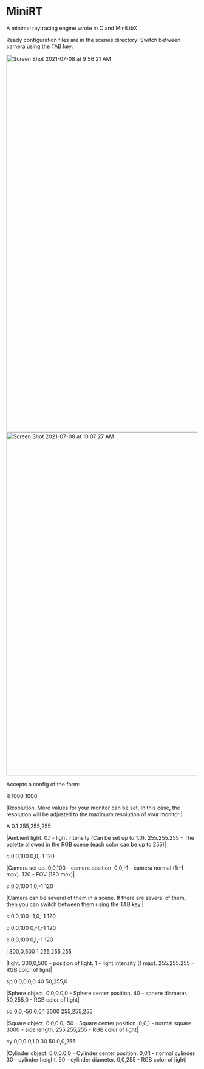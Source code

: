 # MiniRT
A minimal raytracing engine wrote in C and MiniLibX

Ready configuration files are in the scenes directory!
Switch between camera using the TAB key.

<img width="994" alt="Screen Shot 2021-07-08 at 9 56 21 AM" src="https://user-images.githubusercontent.com/42047633/124878518-dd12f500-dfd4-11eb-94c7-c7e3c10ecb72.png">
<img width="904" alt="Screen Shot 2021-07-08 at 10 07 27 AM" src="https://user-images.githubusercontent.com/42047633/124878533-e00de580-dfd4-11eb-9290-631e831cb37f.png">

Accepts a config of the form:

R 1000 1000

|Resolution. More values for your monitor can be set. In this case, the resolution will be adjusted to the maximum resolution of your monitor.|

A 0.1   255,255,255

|Ambient light. 0.1 - light intensity (Сan be set up to 1.0). 255.255.255 - The palette allowed in the RGB scene (each color can be up to 255)|

c 0,0,100 0,0,-1 120

|Camera set up. 0,0,100 - camera position. 0,0,-1 - camera normal (1/-1 max). 120 - FOV (180 max)|

c 0,0,100 1,0,-1 120

|Camera can be several of them in a scene. If there are several of them, then you can switch between them using the TAB key.|

c 0,0,100 -1,0,-1 120

c 0,0,100 0,-1,-1 120

c 0,0,100 0,1,-1 120

l 300,0,500 1 255,255,255

|light. 300,0,500 - position of light. 1 - light intensity (1 max). 255.255.255 - RGB color of light|

sp 0.0,0.0,0 40 50,255,0

|Sphere object. 0.0,0.0,0 - Sphere center position. 40 - sphere diameter. 50,255,0 - RGB color of light|

sq 0,0,-50 0,0,1 3000 255,255,255

|Square object. 0.0,0.0,-50 - Square center position. 0,0,1 - normal square. 3000 - side length. 255,255,255 - RGB color of light|

cy 0,0,0 0,1,0 30 50 0,0,255

|Cylinder object. 0.0,0.0,0 - Cylinder center position. 0,0,1 - normal cylinder. 30 - cylinder height. 50 - cylinder diameter. 0,0,255 - RGB color of light|
